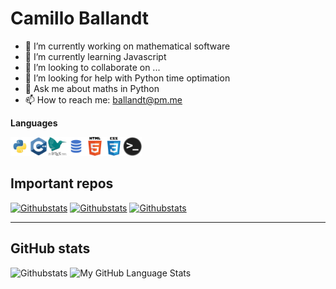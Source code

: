 # Camillo Ballandt

- 🔭 I’m currently working on mathematical software
- 🌱 I’m currently learning Javascript
- 👯 I’m looking to collaborate on ...
- 🤔 I’m looking for help with Python time optimation
- 💬 Ask me about maths in Python
- 📫 How to reach me: [ballandt@pm.me](mailto:ballandt@pm.me)

__Languages__

<img height="30" src="https://raw.githubusercontent.com/github/explore/80688e429a7d4ef2fca1e82350fe8e3517d3494d/topics/python/python.png"><img height="30" src="https://raw.githubusercontent.com/github/explore/80688e429a7d4ef2fca1e82350fe8e3517d3494d/topics/cpp/cpp.png"><img height="30" src="https://raw.githubusercontent.com/github/explore/80688e429a7d4ef2fca1e82350fe8e3517d3494d/topics/latex/latex.png"><img height="30" src="https://raw.githubusercontent.com/github/explore/80688e429a7d4ef2fca1e82350fe8e3517d3494d/topics/sql/sql.png"><img height="30" src="https://raw.githubusercontent.com/github/explore/80688e429a7d4ef2fca1e82350fe8e3517d3494d/topics/html/html.png"><img height="30" src="https://raw.githubusercontent.com/github/explore/80688e429a7d4ef2fca1e82350fe8e3517d3494d/topics/css/css.png"><img height="30" src="https://raw.githubusercontent.com/github/explore/80688e429a7d4ef2fca1e82350fe8e3517d3494d/topics/terminal/terminal.png">

## Important repos

[![Githubstats](https://github-readme-stats.vercel.app/api/pin/?username=ballandt&&repo=avmath&&theme=dracula)](https://github.com/ballandt/avmath)
[![Githubstats](https://github-readme-stats.vercel.app/api/pin/?username=ballandt&&repo=file-writer&&theme=dracula)](https://github.com/ballandt/file-writer)
[![Githubstats](https://github-readme-stats.vercel.app/api/pin/?username=ballandt&&repo=sqlite-terminal&&theme=dracula)](https://github.com/ballandt/sqlite-terminal)

---
## GitHub stats


![Githubstats](https://github-readme-stats.vercel.app/api?username=ballandt&&theme=dracula)
![My GitHub Language Stats](https://github-readme-stats.vercel.app/api/top-langs/?username=ballandt&theme=dracula&&hide=html)
